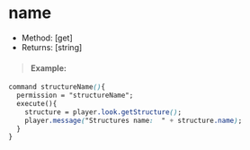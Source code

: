 # name

* Method: \[get\]
* Returns: \[string\]

> #### Example:

```css
command structureName(){
  permission = "structureName";
  execute(){
    structure = player.look.getStructure();
    player.message("Structures name:  " + structure.name);
  }
}
```

